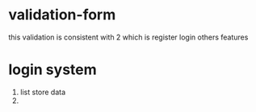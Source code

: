 # validation-form
this validation is consistent with 2 which is register login others features 

# login system
1. list store data
2. 
